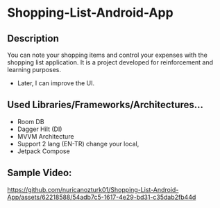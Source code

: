 # Shopping-List-Android-App 
## Description
You can note your shopping items and control your expenses with the shopping list application. It is a project developed for reinforcement and learning purposes.

- Later, I can improve the UI.
## Used Libraries/Frameworks/Architectures...
- Room DB
- Dagger Hilt (DI)
-  MVVM Architecture
-  Support 2 lang (EN-TR) change your local,
-  Jetpack Compose

## Sample Video:
https://github.com/nuricanozturk01/Shopping-List-Android-App/assets/62218588/54adb7c5-1617-4e29-bd31-c35dab2fb44d

